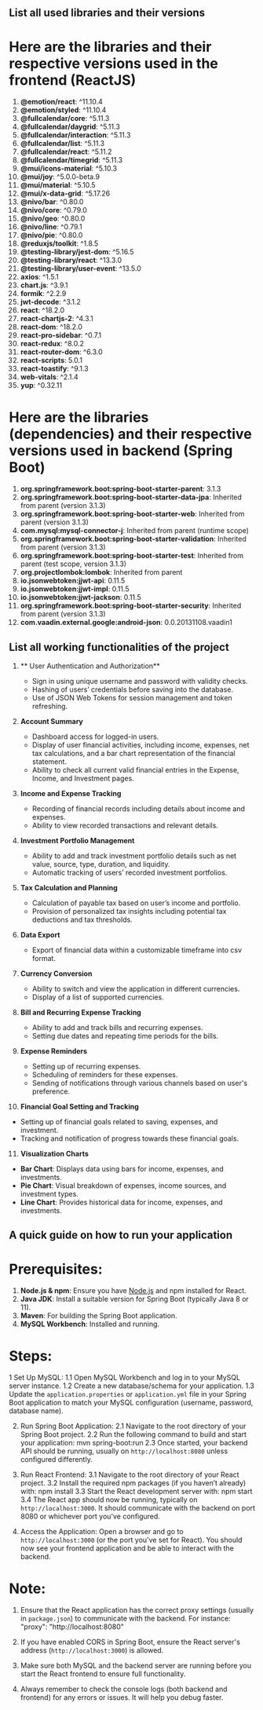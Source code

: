 ## List all used libraries and their versions

# Here are the libraries and their respective versions used in the frontend (ReactJS)
1. **@emotion/react**: ^11.10.4
2. **@emotion/styled**: ^11.10.4
3. **@fullcalendar/core**: ^5.11.3
4. **@fullcalendar/daygrid**: ^5.11.3
5. **@fullcalendar/interaction**: ^5.11.3
6. **@fullcalendar/list**: ^5.11.3
7. **@fullcalendar/react**: ^5.11.2
8. **@fullcalendar/timegrid**: ^5.11.3
9. **@mui/icons-material**: ^5.10.3
10. **@mui/joy**: ^5.0.0-beta.9
11. **@mui/material**: ^5.10.5
12. **@mui/x-data-grid**: ^5.17.26
13. **@nivo/bar**: ^0.80.0
14. **@nivo/core**: ^0.79.0
15. **@nivo/geo**: ^0.80.0
16. **@nivo/line**: ^0.79.1
17. **@nivo/pie**: ^0.80.0
18. **@reduxjs/toolkit**: ^1.8.5
19. **@testing-library/jest-dom**: ^5.16.5
20. **@testing-library/react**: ^13.3.0
21. **@testing-library/user-event**: ^13.5.0
22. **axios**: ^1.5.1
23. **chart.js**: ^3.9.1
24. **formik**: ^2.2.9
25. **jwt-decode**: ^3.1.2
26. **react**: ^18.2.0
27. **react-chartjs-2**: ^4.3.1
28. **react-dom**: ^18.2.0
29. **react-pro-sidebar**: ^0.7.1
30. **react-redux**: ^8.0.2
31. **react-router-dom**: ^6.3.0
32. **react-scripts**: 5.0.1
33. **react-toastify**: ^9.1.3
34. **web-vitals**: ^2.1.4
35. **yup**: ^0.32.11

# Here are the libraries (dependencies) and their respective versions used in backend (Spring Boot)

1. **org.springframework.boot:spring-boot-starter-parent**: 3.1.3
2. **org.springframework.boot:spring-boot-starter-data-jpa**: Inherited from parent (version 3.1.3)
3. **org.springframework.boot:spring-boot-starter-web**: Inherited from parent (version 3.1.3)
4. **com.mysql:mysql-connector-j**: Inherited from parent (runtime scope)
5. **org.springframework.boot:spring-boot-starter-validation**: Inherited from parent (version 3.1.3)
6. **org.springframework.boot:spring-boot-starter-test**: Inherited from parent (test scope, version 3.1.3)
7. **org.projectlombok:lombok**: Inherited from parent
8. **io.jsonwebtoken:jjwt-api**: 0.11.5
9. **io.jsonwebtoken:jjwt-impl**: 0.11.5
10. **io.jsonwebtoken:jjwt-jackson**: 0.11.5
11. **org.springframework.boot:spring-boot-starter-security**: Inherited from parent (version 3.1.3)
12. **com.vaadin.external.google:android-json**: 0.0.20131108.vaadin1

## List all working functionalities of the project

1. ** User Authentication and Authorization**
   - Sign in using unique username and password with validity checks.
   - Hashing of users’ credentials before saving into the database.
   - Use of JSON Web Tokens for session management and token refreshing.

2. **Account Summary**
   - Dashboard access for logged-in users.
   - Display of user financial activities, including income, expenses, net tax calculations, and a bar chart representation of the financial statement.
   - Ability to check all current valid financial entries in the Expense, Income, and Investment pages.

3. **Income and Expense Tracking**
   - Recording of financial records including details about income and expenses.
   - Ability to view recorded transactions and relevant details.

4. **Investment Portfolio Management**
   - Ability to add and track investment portfolio details such as net value, source, type, duration, and liquidity.
   - Automatic tracking of users’ recorded investment portfolios.

5. **Tax Calculation and Planning**
   - Calculation of payable tax based on user’s income and portfolio.
   - Provision of personalized tax insights including potential tax deductions and tax thresholds.

6. **Data Export**
   - Export of financial data within a customizable timeframe into csv format.

7. **Currency Conversion**
   - Ability to switch and view the application in different currencies.
   - Display of a list of supported currencies.

8. **Bill and Recurring Expense Tracking**
   - Ability to add and track bills and recurring expenses.
   - Setting due dates and repeating time periods for the bills.

9. **Expense Reminders**
   - Setting up of recurring expenses.
   - Scheduling of reminders for these expenses.
   - Sending of notifications through various channels based on user's preference.

10. **Financial Goal Setting and Tracking**
   - Setting up of financial goals related to saving, expenses, and investment.
   - Tracking and notification of progress towards these financial goals.

11. **Visualization Charts**
   - **Bar Chart**: Displays data using bars for income, expenses, and investments.
   - **Pie Chart**: Visual breakdown of expenses, income sources, and investment types.
   - **Line Chart**: Provides historical data for income, expenses, and investments.
     
## A quick guide on how to run your application

# Prerequisites:

1. **Node.js & npm**: Ensure you have [Node.js](https://nodejs.org/) and npm installed for React.
2. **Java JDK**: Install a suitable version for Spring Boot (typically Java 8 or 11).
3. **Maven**: For building the Spring Boot application.
4. **MySQL Workbench**: Installed and running.

# Steps:

1 Set Up MySQL:
1.1 Open MySQL Workbench and log in to your MySQL server instance.
1.2 Create a new database/schema for your application.
1.3 Update the `application.properties` or `application.yml` file in your Spring Boot application to match your MySQL configuration (username, password, database name).

2. Run Spring Boot Application:
2.1 Navigate to the root directory of your Spring Boot project.
2.2 Run the following command to build and start your application: mvn spring-boot:run
2.3 Once started, your backend API should be running, usually on `http://localhost:8080` unless configured differently.

3. Run React Frontend:
3.1 Navigate to the root directory of your React project.
3.2 Install the required npm packages (if you haven’t already) with: npm install
3.3 Start the React development server with: npm start
3.4 The React app should now be running, typically on `http://localhost:3000`. It should communicate with the backend on port 8080 or whichever port you've configured.

4. Access the Application:
Open a browser and go to `http://localhost:3000` (or the port you've set for React). You should now see your frontend application and be able to interact with the backend.

# Note:

1. Ensure that the React application has the correct proxy settings (usually in `package.json`) to communicate with the backend. For instance: "proxy": "http://localhost:8080"

2. If you have enabled CORS in Spring Boot, ensure the React server's address (`http://localhost:3000`) is allowed.

3. Make sure both MySQL and the backend server are running before you start the React frontend to ensure full functionality.

4. Always remember to check the console logs (both backend and frontend) for any errors or issues. It will help you debug faster.
